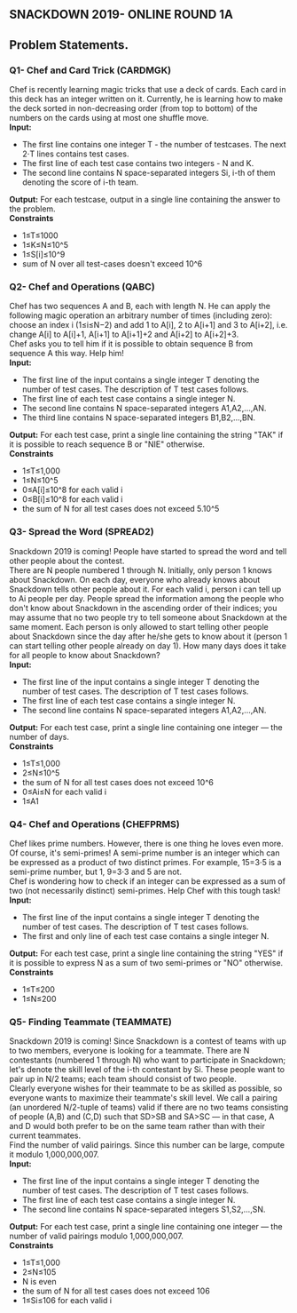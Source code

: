 ## SNACKDOWN 2019- ONLINE ROUND 1A

## Problem Statements.

### Q1- Chef and Card Trick (CARDMGK)  
Chef is recently learning magic tricks that use a deck of cards. Each card in this deck has an integer written on it. Currently, he is
learning how to make the deck sorted in non-decreasing order (from top to bottom) of the numbers on the cards using at most one shuffle 
move.  
**Input:**  
- The first line contains one integer T - the number of testcases. The next 2⋅T lines contains test cases.  
- The first line of each test case contains two integers - N and K.  
- The second line contains N space-separated integers Si, i-th of them denoting the score of i-th team. 
  
**Output:**
For each testcase, output in a single line containing the answer to the problem.  
**Constraints**  
- 1≤T≤1000    
- 1≤K≤N≤10^5  
- 1≤S[i]≤10^9   
- sum of N over all test-cases doesn't exceed 10^6 
  
### Q2- Chef and Operations (QABC)  
Chef has two sequences A and B, each with length N. He can apply the following magic operation an arbitrary number of times (including zero): choose an index i (1≤i≤N−2) and add 1 to A[i], 2 to A[i+1] and 3 to A[i+2], i.e. change A[i] to A[i]+1, A[i+1] to A[i+1]+2 and A[i+2] to A[i+2]+3.   
Chef asks you to tell him if it is possible to obtain sequence B from sequence A this way. Help him!  
**Input:**  
- The first line of the input contains a single integer T denoting the number of test cases. The description of T test cases follows.  
- The first line of each test case contains a single integer N.  
- The second line contains N space-separated integers A1,A2,…,AN.  
- The third line contains N space-separated integers B1,B2,…,BN.  
    
**Output:**
For each test case, print a single line containing the string "TAK" if it is possible to reach sequence B or "NIE" otherwise.    
**Constraints**  
- 1≤T≤1,000  
- 1≤N≤10^5   
- 0≤A[i]≤10^8 for each valid i  
- 0≤B[i]≤10^8 for each valid i  
- the sum of N for all test cases does not exceed 5.10^5  
  
### Q3- Spread the Word (SPREAD2)  
Snackdown 2019 is coming! People have started to spread the word and tell other people about the contest.  
There are N people numbered 1 through N. Initially, only person 1 knows about Snackdown. On each day, everyone who already knows about Snackdown tells other people about it. For each valid i, person i can tell up to Ai people per day. People spread the information among the people who don't know about Snackdown in the ascending order of their indices; you may assume that no two people try to tell someone about Snackdown at the same moment. Each person is only allowed to start telling other people about Snackdown since the day after he/she gets to know about it (person 1 can start telling other people already on day 1). How many days does it take for all people to know about Snackdown?  
**Input:**  
- The first line of the input contains a single integer T denoting the number of test cases. The description of T test cases follows.  
- The first line of each test case contains a single integer N.  
- The second line contains N space-separated integers A1,A2,…,AN.  
      
**Output:**
For each test case, print a single line containing one integer — the number of days.    
**Constraints**  
- 1≤T≤1,000  
- 2≤N≤10^5  
- the sum of N for all test cases does not exceed 10^6  
- 0≤Ai≤N for each valid i  
- 1≤A1
  
### Q4- Chef and Operations (CHEFPRMS)  
Chef likes prime numbers. However, there is one thing he loves even more. Of course, it's semi-primes! A semi-prime number is an integer which can be expressed as a product of two distinct primes. For example, 15=3⋅5 is a semi-prime number, but 1, 9=3⋅3 and 5 are not.  
Chef is wondering how to check if an integer can be expressed as a sum of two (not necessarily distinct) semi-primes. Help Chef with this tough task!  
**Input:**  
- The first line of the input contains a single integer T denoting the number of test cases. The description of T test cases follows.  
- The first and only line of each test case contains a single integer N.  
      
**Output:**
For each test case, print a single line containing the string "YES" if it is possible to express N as a sum of two semi-primes or "NO" otherwise.      
**Constraints**  
- 1≤T≤200
- 1≤N≤200

### Q5- Finding Teammate (TEAMMATE)  
Snackdown 2019 is coming! Since Snackdown is a contest of teams with up to two members, everyone is looking for a teammate. There are N contestants (numbered 1 through N) who want to participate in Snackdown; let's denote the skill level of the i-th contestant by Si. These people want to pair up in N/2 teams; each team should consist of two people.  
Clearly everyone wishes for their teammate to be as skilled as possible, so everyone wants to maximize their teammate's skill level. We call a pairing (an unordered N/2-tuple of teams) valid if there are no two teams consisting of people (A,B) and (C,D) such that SD>SB and SA>SC — in that case, A and D would both prefer to be on the same team rather than with their current teammates.  
Find the number of valid pairings. Since this number can be large, compute it modulo 1,000,000,007.  
**Input:**  
- The first line of the input contains a single integer T denoting the number of test cases. The description of T test cases follows.  
- The first line of each test case contains a single integer N.  
- The second line contains N space-separated integers S1,S2,…,SN.  
      
**Output:**
For each test case, print a single line containing one integer — the number of valid pairings modulo 1,000,000,007.  
**Constraints**  
- 1≤T≤1,000  
- 2≤N≤105  
- N is even  
- the sum of N for all test cases does not exceed 106  
- 1≤Si≤106 for each valid i  
